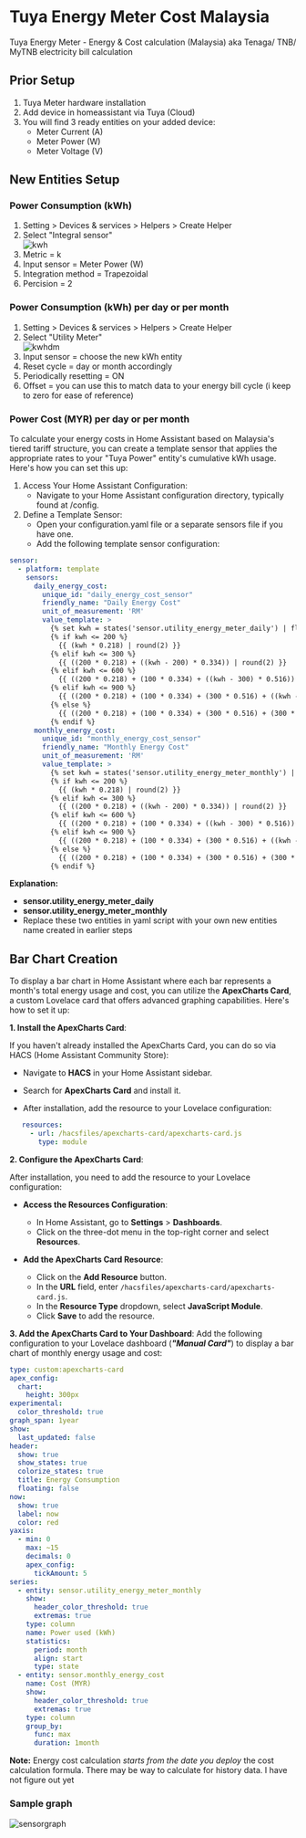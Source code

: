 ﻿
# Tuya Energy Meter Cost Malaysia
Tuya Energy Meter - Energy &amp; Cost calculation (Malaysia) aka Tenaga/ TNB/ MyTNB electricity bill calculation

## Prior Setup

 1. Tuya Meter hardware installation
 2. Add device in homeassistant via Tuya (Cloud)
 3. You will find 3 ready entities on your added device: 
	 - Meter Current (A)
	 - Meter Power (W)
	 - Meter Voltage (V)
 
 ## New Entities Setup
 ### Power Consumption (kWh)
 1. Setting > Devices & services > Helpers > Create Helper
 2. Select "Integral sensor"<br>
  ![kwh](https://github.com/mattchoo2/tuyaenergymetercostMY/blob/main/helper.png)
 3. Metric = k
 4. Input sensor = Meter Power (W)
 5. Integration method = Trapezoidal
 6. Percision = 2 

 ### Power Consumption (kWh) per day or per month
 1. Setting > Devices & services > Helpers > Create Helper
 2. Select "Utility Meter"<br>
  ![kwhdm](https://github.com/mattchoo2/tuyaenergymetercostMY/blob/main/period%20meter.png)
 3. Input sensor = choose the new kWh entity
 4. Reset cycle = day or month accordingly
 5. Periodically resetting = ON
 6. Offset = you can use this to match data to your energy bill cycle (i keep to zero for ease of reference)


 ### Power Cost (MYR) per day or per month
 To calculate your energy costs in Home Assistant based on Malaysia's tiered tariff structure, you can create a template sensor that applies the appropriate rates to your "Tuya Power" entity's cumulative kWh usage. Here's how you can set this up:
 1. Access Your Home Assistant Configuration:
    - Navigate to your Home Assistant configuration directory, typically found at /config.
 2. Define a Template Sensor:
    - Open your configuration.yaml file or a separate sensors file if you have one.
    - Add the following template sensor configuration:
```yaml
sensor:
  - platform: template
    sensors:
      daily_energy_cost:
        unique_id: "daily_energy_cost_sensor"
        friendly_name: "Daily Energy Cost"
        unit_of_measurement: 'RM'
        value_template: >
          {% set kwh = states('sensor.utility_energy_meter_daily') | float %}
          {% if kwh <= 200 %}
            {{ (kwh * 0.218) | round(2) }}
          {% elif kwh <= 300 %}
            {{ ((200 * 0.218) + ((kwh - 200) * 0.334)) | round(2) }}
          {% elif kwh <= 600 %}
            {{ ((200 * 0.218) + (100 * 0.334) + ((kwh - 300) * 0.516)) | round(2) }}
          {% elif kwh <= 900 %}
            {{ ((200 * 0.218) + (100 * 0.334) + (300 * 0.516) + ((kwh - 600) * 0.546)) | round(2) }}
          {% else %}
            {{ ((200 * 0.218) + (100 * 0.334) + (300 * 0.516) + (300 * 0.546) + ((kwh - 900) * 0.571)) | round(2) }}
          {% endif %}
      monthly_energy_cost:
        unique_id: "monthly_energy_cost_sensor"
        friendly_name: "Monthly Energy Cost"
        unit_of_measurement: 'RM'
        value_template: >
          {% set kwh = states('sensor.utility_energy_meter_monthly') | float %}
          {% if kwh <= 200 %}
            {{ (kwh * 0.218) | round(2) }}
          {% elif kwh <= 300 %}
            {{ ((200 * 0.218) + ((kwh - 200) * 0.334)) | round(2) }}
          {% elif kwh <= 600 %}
            {{ ((200 * 0.218) + (100 * 0.334) + ((kwh - 300) * 0.516)) | round(2) }}
          {% elif kwh <= 900 %}
            {{ ((200 * 0.218) + (100 * 0.334) + (300 * 0.516) + ((kwh - 600) * 0.546)) | round(2) }}
          {% else %}
            {{ ((200 * 0.218) + (100 * 0.334) + (300 * 0.516) + (300 * 0.546) + ((kwh - 900) * 0.571)) | round(2) }}
          {% endif %}
```

**Explanation:**

- **sensor.utility_energy_meter_daily** 
- **sensor.utility_energy_meter_monthly** 
- Replace these two entities in yaml script with your own new entities name created in earlier steps

## Bar Chart Creation
To display a bar chart in Home Assistant where each bar represents a month's total energy usage and cost, you can utilize the **ApexCharts Card**, a custom Lovelace card that offers advanced graphing capabilities. Here's how to set it up:

**1. Install the ApexCharts Card**:

If you haven't already installed the ApexCharts Card, you can do so via HACS (Home Assistant Community Store):

-   Navigate to **HACS** in your Home Assistant sidebar.
    
-   Search for **ApexCharts Card** and install it.
    
-   After installation, add the resource to your Lovelace configuration:
    
 ```yaml
    resources:
      - url: /hacsfiles/apexcharts-card/apexcharts-card.js
        type: module 
 ```

    

**2. Configure the ApexCharts Card**:

After installation, you need to add the resource to your Lovelace configuration:

-   **Access the Resources Configuration**:
    
    -   In Home Assistant, go to **Settings** > **Dashboards**.
    -   Click on the three-dot menu in the top-right corner and select **Resources**.
-   **Add the ApexCharts Card Resource**:
    
    -   Click on the **Add Resource** button.
    -   In the **URL** field, enter `/hacsfiles/apexcharts-card/apexcharts-card.js`.
    -   In the **Resource Type** dropdown, select **JavaScript Module**.
    -   Click **Save** to add the resource.

**3.  Add the ApexCharts Card to Your Dashboard**:
Add the following configuration to your Lovelace dashboard (***"Manual Card"***) to display a bar chart of monthly energy usage and cost:

```yaml
type: custom:apexcharts-card
apex_config:
  chart:
    height: 300px
experimental:
  color_threshold: true
graph_span: 1year
show:
  last_updated: false
header:
  show: true
  show_states: true
  colorize_states: true
  title: Energy Consumption
  floating: false
now:
  show: true
  label: now
  color: red
yaxis:
  - min: 0
    max: ~15
    decimals: 0
    apex_config:
      tickAmount: 5
series:
  - entity: sensor.utility_energy_meter_monthly
    show:
      header_color_threshold: true
      extremas: true
    type: column
    name: Power used (kWh)
    statistics:
      period: month
      align: start
      type: state
  - entity: sensor.monthly_energy_cost
    name: Cost (MYR)
    show:
      header_color_threshold: true
      extremas: true
    type: column
    group_by:
      func: max
      duration: 1month
```

**Note:**
Energy cost calculation *starts from the date you deploy* the cost calculation formula.  There may be way to calculate for history data.  I have not figure out yet

### Sample graph ###
![sensorgraph](https://github.com/mattchoo2/tuyaenergymetercostMY/blob/main/energy.png)


<!--stackedit_data:
eyJoaXN0b3J5IjpbOTkyNzg3NDE5LDQwMTM3NDgxMCwxOTA5Nz
UxMjA5XX0=
-->
